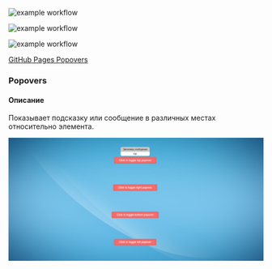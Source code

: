 ![example workflow](https://github.com/lekseff/AHJ_5-1/actions/workflows/ci_test.yml/badge.svg)

![example workflow](https://github.com/lekseff/AHJ_5-1/actions/workflows/e2e.yml/badge.svg)

![example workflow](https://github.com/lekseff/AHJ_5-1/actions/workflows/deploy.yml/badge.svg)

[GitHub Pages Popovers](https://lekseff.github.io/AHJ_5-1/)

### Popovers

#### Описание

Показывает подсказку или сообщение в различных местах относительно элемента.

![](./pic/screen.jpg)
